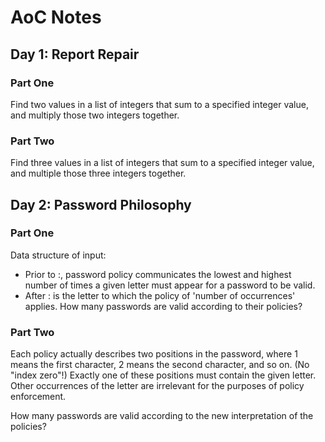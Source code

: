 # AoC Notes

## Day 1: Report Repair

### Part One
Find two values in a list of integers that sum to a specified integer value, and multiply those two integers together.

### Part Two
Find three values in a list of integers that sum to a specified integer value, and multiple those three integers together.

## Day 2: Password Philosophy

### Part One
Data structure of input:
- Prior to :, password policy communicates the lowest and highest number of times a given letter must appear for a password to be valid.
- After : is the letter to which the policy of 'number of occurrences' applies.
How many passwords are valid according to their policies?

### Part Two
Each policy actually describes two positions in the password, 
where 1 means the first character, 2 means the second character, and so on. (No "index zero"!) 
Exactly one of these positions must contain the given letter. 
Other occurrences of the letter are irrelevant for the purposes of policy enforcement.

How many passwords are valid according to the new interpretation of the policies?
